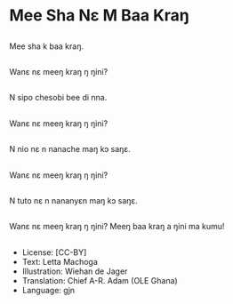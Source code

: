 # Mee Sha Nɛ M Baa Kraŋ

##
Mee sha k baa kraŋ.

##
Wanɛ nɛ meeŋ kraŋ ŋ ŋini?

##
N sipo chesobi bee di nna.

##
Wanɛ nɛ meeŋ kraŋ ŋ ŋini?

##
N nio nɛ n nanache maŋ kɔ saŋɛ.

##
Wanɛ nɛ meeŋ kraŋ ŋ ŋini?

##
N tuto nɛ n nananyɛn maŋ kɔ saŋɛ.

##
Wanɛ nɛ meeŋ kraŋ ŋ ŋini? Meeŋ baa kraŋ a ŋini ma kumu!

##
* License: [CC-BY]
* Text: Letta Machoga
* Illustration: Wiehan de Jager
* Translation: Chief A-R. Adam (OLE Ghana)
* Language: gjn
